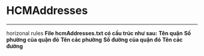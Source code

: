 # HCMAddresses
***
horizonal rules
**File hcmAddresses.txt có cấu trúc như sau:**
**Tên quận**
**Số phường của quận đó**
**Tên các phường**
**Số đường của quận đó**
**Tên các đường**
